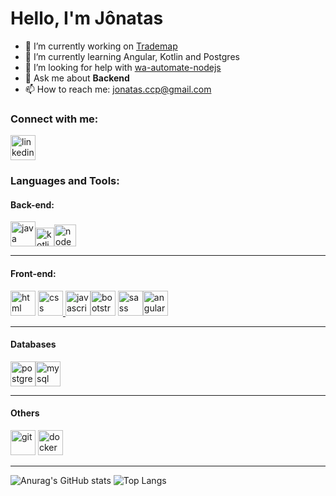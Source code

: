 <h1>Hello, I'm Jônatas</h1>

- 🔭 I’m currently working on <a href="https://trademap.com.br/">Trademap</a>
- 🌱 I’m currently learning Angular, Kotlin and Postgres
- 🤔 I’m looking for help with <a href="https://github.com/open-wa/wa-automate-nodejs">wa-automate-nodejs</a>
- 💬 Ask me about <strong>Backend</strong>
- 📫 How to reach me: <a href="">jonatas.ccp@gmail.com</a>

<h3 align="left">Connect with me:</h3>

<p align="left"><a href="https://www.linkedin.com/in/jonatasccp/" target="_blank"><img src="https://cdn.jsdelivr.net/gh/devicons/devicon/icons/linkedin/linkedin-original.svg"   alt="linkedin" width="40" height="40" /></a></p>



<h3 align="left">Languages and Tools:</h3>

<h4 align="left">Back-end:</h4>
<p align="left"><a href="#" target="_blank"><img src="https://cdn.jsdelivr.net/gh/devicons/devicon/icons/java/java-original.svg"  alt="java" width="40" height="40" /></a><a href="https://kotlinlang.org/" target="_blank"><img src="https://cdn.jsdelivr.net/gh/devicons/devicon/icons/kotlin/kotlin-original.svg" alt="kotlin" width="30" height="30" /></a><a href="#" target="_blank"><img src="https://cdn.jsdelivr.net/gh/devicons/devicon/icons/nodejs/nodejs-original.svg"  alt="node" width="35" height="35" /></a> </p>
<hr>

<h4 align="left">Front-end:</h4>
<p align="left"><a href="#" target="_blank"> <img src="https://cdn.jsdelivr.net/gh/devicons/devicon/icons/html5/html5-original.svg" alt="html" width="40" height="40" /></a> <a href="#" target="_blank"> <img src="https://cdn.jsdelivr.net/gh/devicons/devicon/icons/css3/css3-original.svg" alt="css" width="40" height="40" /> </a><a href="#" target="_blank"><img src="https://cdn.jsdelivr.net/gh/devicons/devicon/icons/javascript/javascript-original.svg"  alt="javascript" width="40" height="40" /></a><a href="#" target="_blank"><img src="https://cdn.jsdelivr.net/gh/devicons/devicon/icons/bootstrap/bootstrap-plain.svg" alt="bootstrap"width="40" height="40" /></a> <a href="#" target="_blank"><img src="https://cdn.jsdelivr.net/gh/devicons/devicon/icons/sass/sass-original.svg" alt="sass" width="40"height="40" /></a><a href="https://angular.io/" target="_blank"><img src="https://cdn.jsdelivr.net/gh/devicons/devicon/icons/angularjs/angularjs-original.svg" alt="angular"width="40" height="40" /></a> </p>
<hr>

<h4 align="left">Databases</h4>
<p align="left"><a href="#" target="_blank"><img src="https://cdn.jsdelivr.net/gh/devicons/devicon/icons/postgresql/postgresql-original.svg"  alt="postgres" width="40" height="40" /></a><a href="#" target="_blank"><img src="https://cdn.jsdelivr.net/gh/devicons/devicon/icons/mysql/mysql-original-wordmark.svg"   alt="mysql" width="40" height="40" /></a></p>
<hr>

<h4 align="left">Others</h4>
<p align="left"><a href="#" target="_blank"><img src="https://cdn.jsdelivr.net/gh/devicons/devicon/icons/git/git-original.svg"   alt="git" width="40" height="40" /></a> <a href="#" target="_blank"><img src="https://cdn.jsdelivr.net/gh/devicons/devicon/icons/docker/docker-original.svg" alt="docker" width="40" height="40" /></a></p>
<hr>





![Anurag's GitHub stats](https://github-readme-stats.vercel.app/api?username=jojoccp&show_icons=true&theme=radical)
![Top Langs](https://github-readme-stats.vercel.app/api/top-langs/?username=jojoccp&layout=compact&theme=radical)
